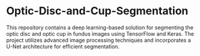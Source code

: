 # Optic-Disc-and-Cup-Segmentation
This repository contains a deep learning-based solution for segmenting the optic disc and optic cup in fundus images using TensorFlow and Keras. The project utilizes advanced image processing techniques and incorporates a U-Net architecture for efficient segmentation.
